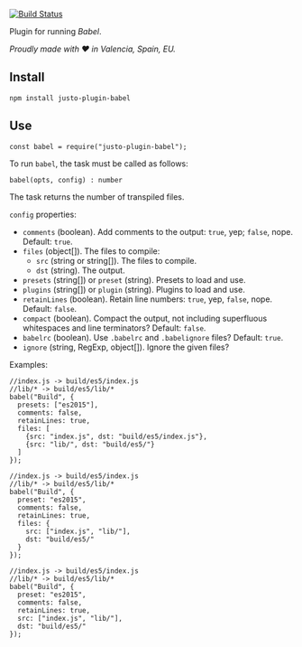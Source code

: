 [![Build Status](https://travis-ci.org/justojsp/justo-plugin-babel.svg)](https://travis-ci.org/justojsp/justo-plugin-babel)

Plugin for running *Babel*.

*Proudly made with ♥ in Valencia, Spain, EU.*

## Install

```
npm install justo-plugin-babel
```

## Use

```
const babel = require("justo-plugin-babel");
```

To run `babel`, the task must be called as follows:

```
babel(opts, config) : number
```

The task returns the number of transpiled files.

`config` properties:

- `comments` (boolean). Add comments to the output: `true`, yep; `false`, nope. Default: `true`.
- `files` (object[]). The files to compile:
  - `src` (string or string[]). The files to compile.
  - `dst` (string). The output.
- `presets` (string[]) or `preset` (string). Presets to load and use.
- `plugins` (string[]) or `plugin` (string). Plugins to load and use.
- `retainLines` (boolean). Retain line numbers: `true`, yep, `false`, nope. Default: `false`.
- `compact` (boolean). Compact the output, not including superfluous whitespaces and line terminators? Default: `false`.
- `babelrc` (boolean). Use `.babelrc` and `.babelignore` files? Default: `true`.
- `ignore` (string, RegExp, object[]). Ignore the given files?

Examples:

```
//index.js -> build/es5/index.js
//lib/* -> build/es5/lib/*
babel("Build", {
  presets: ["es2015"],
  comments: false,
  retainLines: true,
  files: [
    {src: "index.js", dst: "build/es5/index.js"},
    {src: "lib/", dst: "build/es5/"}
  ]
});

//index.js -> build/es5/index.js
//lib/* -> build/es5/lib/*
babel("Build", {
  preset: "es2015",
  comments: false,
  retainLines: true,
  files: {
    src: ["index.js", "lib/"],
    dst: "build/es5/"
  }
});

//index.js -> build/es5/index.js
//lib/* -> build/es5/lib/*
babel("Build", {
  preset: "es2015",
  comments: false,
  retainLines: true,
  src: ["index.js", "lib/"],
  dst: "build/es5/"
});
```
